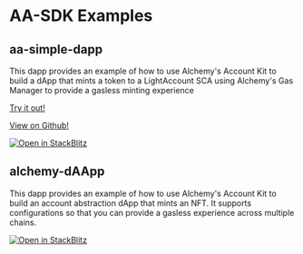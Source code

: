 # AA-SDK Examples

## aa-simple-dapp

This dapp provides an example of how to use Alchemy's Account Kit to build a dApp that mints a token to a LightAccount SCA using Alchemy's Gas Manager to provide a gasless minting experience

[Try it out!](https://aa-simple-dapp.vercel.app/)

[View on Github!](https://github.com/alchemyplatform/aa-sdk/tree/development/examples/aa-simple-dapp)

[![Open in StackBlitz](https://developer.stackblitz.com/img/open_in_stackblitz.svg)](https://stackblitz.com/github/alchemyplatform/aa-sdk/tree/main/examples/aa-simple-dapp?file=README.md)

## alchemy-dAApp

This dapp provides an example of how to use Alchemy's Account Kit to build an account abstraction dApp that mints an NFT. It supports configurations so that you can provide a gasless experience across multiple chains.

[![Open in StackBlitz](https://developer.stackblitz.com/img/open_in_stackblitz.svg)](https://stackblitz.com/github/alchemyplatform/aa-sdk/tree/main/examples/alchemy-dapp?file=README.md)
